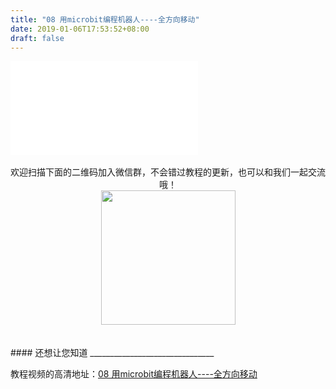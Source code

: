 ```yaml
---
title: "08 用microbit编程机器人----全方向移动"
date: 2019-01-06T17:53:52+08:00
draft: false
---
```





<div class="video">
<iframe src="//player.bilibili.com/player.html?aid=42310153&cid=74262220&page=1" scrolling="no" border="0" frameborder="no" framespacing="0" allowfullscreen="true"> </iframe>
</div>
<Br/>


<center>欢迎扫描下面的二维码加入微信群，不会错过教程的更新，也可以和我们一起交流哦！</center >

<center><img src="../../img/WechatIMG1189.jpeg" style="width: 215px; margin: unset;"/></center >
<Br/>
<Br/>
#### 还想让您知道
_______________________________

教程视频的高清地址：[08 用microbit编程机器人----全方向移动](https://www.bilibili.com/video/av42310153/)

